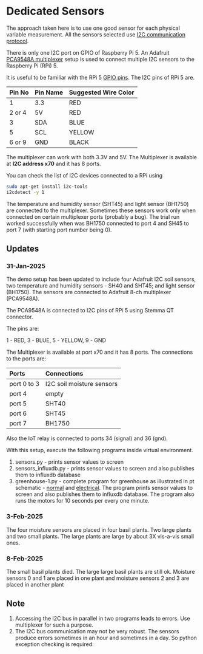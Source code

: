 # Dedicated Sensors

The approach taken here is to use one good sensor for
each physical variable measurement.
All the sensors selected use [I2C communication protocol](https://www.nxp.com/docs/en/user-guide/UM10204.pdf).

There is only one I2C port on GPIO of Raspberry Pi 5.
An Adafruit
[PCA9548A multiplexer](https://learn.adafruit.com/adafruit-pca9548-8-channel-stemma-qt-qwiic-i2c-multiplexer)
setup is used to connect
multiple I2C sensors to the Raspberry Pi (RPi) 5.

It is useful to be familiar with the RPi 5 [GPIO pins](https://pinout.xyz/).
The I2C pins of RPi 5 are.

| Pin No | Pin Name | Suggested Wire Color |
|:---|:---|:---|
| 1 | 3.3 | RED |
| 2 or 4 | 5V | RED |
| 3 | SDA | BLUE |
| 5 | SCL | YELLOW |
| 6 or 9 | GND | BLACK |

The multiplexer can work with both 3.3V and 5V.
The Multiplexer is available at **I2C address x70** and it has 8 ports.

You can check the list of I2C devices connected to a RPi using

```bash
sudo apt-get install i2c-tools
i2cdetect -y 1
```

The temperature and humidity sensor (SHT45) and light sensor (BH1750)
are connected to the multiplexer.
Sometimes these sensors work only when connected
on certain multiplexer ports (probably a bug).
The trial run worked successfully when was BH1750 connected to port 4 and SH45 to port 7 (with starting port number being 0).

## Updates

### 31-Jan-2025

The demo setup has been updated to include four Adafruit I2C soil sensors,
two temperature and humidity sensors - SH40 and SHT45;
and light sensor (BH1750).
The sensors are connected to Adafruit
8-ch multiplexer (PCA9548A).

The PCA9548A is connected to I2C pins of RPi 5 using Stemma QT connector.

The pins are:

1 - RED, 3 - BLUE, 5 - YELLOW, 9 - GND

The Multiplexer is available at port x70 and it has 8 ports.
The connections to the ports are:

| Ports | Connections |
|:---|:---|
| port 0 to 3 | I2C soil moisture sensors |
| port 4 | empty |
| port 5 | SHT40 |
| port 6 | SHT45 |
| port 7 | BH1750 |

Also the IoT relay is connected to ports 34 (signal) and 36 (gnd).

With this setup, execute the following programs inside virtual environment.

1. sensors.py - prints sensor values to screen
2. sensors_influxdb.py - prints sensor values to screen and also publishes them to influxdb database
3. greenhouse-1.py - complete program for greenhouse as illustrated in pt schematic - [normal](../../docs/pt/PT-schematic-physical-v0.1.1-2.png) and [electrical](../../docs/pt/PT-electrical-schematic-v0.1.1.png). The program prints sensor values to screen and also publishes them to influxdb database. The program also runs the motors for 10 seconds per every one minute.

### 3-Feb-2025

The four moisture sensors are placed in four basil plants.
Two large plants and two small plants.
The large plants are large by about 3X vis-a-vis small ones.

### 8-Feb-2025

The small basil plants died. The large large basil plants are still ok.
Moisture sensors 0 and 1 are placed in one plant and
moisture sensors 2 and 3 are placed in another plant

## Note

1. Accessing the I2C bus in parallel in two programs leads to errors. Use multiplexer for such a purpose.
1. The I2C bus communication may not be very robust.
   The sensors produce errors sometimes in an hour and sometimes in a day. So python exception checking is required.
